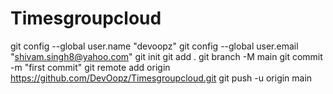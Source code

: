 ﻿# Timesgroupcloud <br>
git config --global user.name "devoopz"
git config --global user.email "shivam.singh8@yahoo.com"
git init 
git add .
git branch -M main 
git commit -m "first commit"
git remote add origin https://github.com/DevOopz/Timesgroupcloud.git
git push -u origin main
